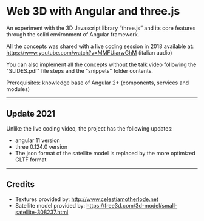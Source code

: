 # Web 3D with Angular and three.js

An experiment with the 3D Javascript library “three.js” and its core features through the solid environment of Angular framework.

All the concepts was shared with a live coding session in 2018 available at:  
https://www.youtube.com/watch?v=MMFUiarwGhM (italian audio)

You can also implement all the concepts without the talk video following the "SLIDES.pdf" file steps and the "snippets" folder contents.

Prerequisites: knowledge base of Angular 2+ (components, services and modules)

---

## Update 2021
Unlike the live coding video, the project has the following updates:
- angular 11 version
- three 0.124.0 version
- The json format of the satellite model is replaced by the more optimized GLTF format

---

## Credits
- Textures provided by: http://www.celestiamotherlode.net
- Satellite model provided by: https://free3d.com/3d-model/small-satellite-308237.html